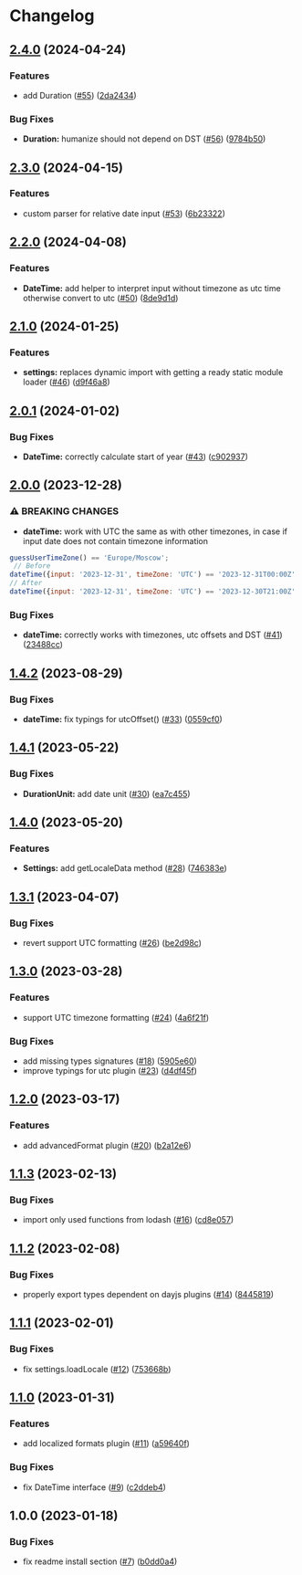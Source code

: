 # Changelog

## [2.4.0](https://github.com/gravity-ui/date-utils/compare/v2.3.0...v2.4.0) (2024-04-24)


### Features

* add Duration ([#55](https://github.com/gravity-ui/date-utils/issues/55)) ([2da2434](https://github.com/gravity-ui/date-utils/commit/2da243405a5da7b88a11185d23aa4f415ef747f9))


### Bug Fixes

* **Duration:** humanize should not depend on DST ([#56](https://github.com/gravity-ui/date-utils/issues/56)) ([9784b50](https://github.com/gravity-ui/date-utils/commit/9784b50c505e51e6daf2654b663cded59b2bd3c8))

## [2.3.0](https://github.com/gravity-ui/date-utils/compare/v2.2.0...v2.3.0) (2024-04-15)


### Features

* custom parser for relative date input ([#53](https://github.com/gravity-ui/date-utils/issues/53)) ([6b23322](https://github.com/gravity-ui/date-utils/commit/6b23322423dc8b2e334d0c3aee321373a4d0367a))

## [2.2.0](https://github.com/gravity-ui/date-utils/compare/v2.1.0...v2.2.0) (2024-04-08)


### Features

* **DateTime:** add helper to interpret input without timezone as utc time otherwise convert to utc ([#50](https://github.com/gravity-ui/date-utils/issues/50)) ([8de9d1d](https://github.com/gravity-ui/date-utils/commit/8de9d1ddf9845978fffc97e3ed52563b739fbcf5))

## [2.1.0](https://github.com/gravity-ui/date-utils/compare/v2.0.1...v2.1.0) (2024-01-25)


### Features

* **settings:** replaces dynamic import with getting a ready static module loader ([#46](https://github.com/gravity-ui/date-utils/issues/46)) ([d9f46a8](https://github.com/gravity-ui/date-utils/commit/d9f46a82679084c5051e6b18826d5f39a732915d))

## [2.0.1](https://github.com/gravity-ui/date-utils/compare/v2.0.0...v2.0.1) (2024-01-02)


### Bug Fixes

* **DateTime:** correctly calculate start of year ([#43](https://github.com/gravity-ui/date-utils/issues/43)) ([c902937](https://github.com/gravity-ui/date-utils/commit/c9029376ddc7fe10cb96ed2b89a60c1759c56b5d))

## [2.0.0](https://github.com/gravity-ui/date-utils/compare/v1.4.2...v2.0.0) (2023-12-28)


### ⚠ BREAKING CHANGES

* **dateTime:**  work with UTC the same as with other timezones, in case if input date does not contain timezone information

```js
guessUserTimeZone() == 'Europe/Moscow';
 // Before
dateTime({input: '2023-12-31', timeZone: 'UTC') == '2023-12-31T00:00Z'
// After
dateTime({input: '2023-12-31', timeZone: 'UTC') == '2023-12-30T21:00Z'
```

### Bug Fixes

* **dateTime:** correctly works with timezones, utc offsets and DST ([#41](https://github.com/gravity-ui/date-utils/issues/41)) ([23488cc](https://github.com/gravity-ui/date-utils/commit/23488cc07f481c2f285abb40bec2dbb44f37ccac))

## [1.4.2](https://github.com/gravity-ui/date-utils/compare/v1.4.1...v1.4.2) (2023-08-29)


### Bug Fixes

* **dateTime:** fix typings for utcOffset() ([#33](https://github.com/gravity-ui/date-utils/issues/33)) ([0559cf0](https://github.com/gravity-ui/date-utils/commit/0559cf0b141855732d62ddcc4115986934dd6502))

## [1.4.1](https://github.com/gravity-ui/date-utils/compare/v1.4.0...v1.4.1) (2023-05-22)


### Bug Fixes

* **DurationUnit:** add date unit ([#30](https://github.com/gravity-ui/date-utils/issues/30)) ([ea7c455](https://github.com/gravity-ui/date-utils/commit/ea7c45510ea134a6dedc90cb24be5e0b2d59a759))

## [1.4.0](https://github.com/gravity-ui/date-utils/compare/v1.3.1...v1.4.0) (2023-05-20)


### Features

* **Settings:** add getLocaleData method ([#28](https://github.com/gravity-ui/date-utils/issues/28)) ([746383e](https://github.com/gravity-ui/date-utils/commit/746383eaff6e1e5dfb1fd0f7005dd5e9be0a4f86))

## [1.3.1](https://github.com/gravity-ui/date-utils/compare/v1.3.0...v1.3.1) (2023-04-07)


### Bug Fixes

* revert support UTC formatting ([#26](https://github.com/gravity-ui/date-utils/issues/26)) ([be2d98c](https://github.com/gravity-ui/date-utils/commit/be2d98c4bfc0ffd00cf807221c728fd13e084ac0))

## [1.3.0](https://github.com/gravity-ui/date-utils/compare/v1.2.0...v1.3.0) (2023-03-28)


### Features

* support UTC timezone formatting ([#24](https://github.com/gravity-ui/date-utils/issues/24)) ([4a6f21f](https://github.com/gravity-ui/date-utils/commit/4a6f21f89fe49740bc972734db9df9e17ca99fd6))


### Bug Fixes

* add missing types signatures ([#18](https://github.com/gravity-ui/date-utils/issues/18)) ([5905e60](https://github.com/gravity-ui/date-utils/commit/5905e6076e731907b4a93fcbc0140ccb483dd273))
* improve typings for utc plugin ([#23](https://github.com/gravity-ui/date-utils/issues/23)) ([d4df45f](https://github.com/gravity-ui/date-utils/commit/d4df45f4de99d2aa8e476e7e40d9264b4e84d804))

## [1.2.0](https://github.com/gravity-ui/date-utils/compare/v1.1.3...v1.2.0) (2023-03-17)


### Features

* add advancedFormat plugin ([#20](https://github.com/gravity-ui/date-utils/issues/20)) ([b2a12e6](https://github.com/gravity-ui/date-utils/commit/b2a12e623574accdce0006cf55cee6ab924043c4))

## [1.1.3](https://github.com/gravity-ui/date-utils/compare/v1.1.2...v1.1.3) (2023-02-13)


### Bug Fixes

* import only used functions from lodash ([#16](https://github.com/gravity-ui/date-utils/issues/16)) ([cd8e057](https://github.com/gravity-ui/date-utils/commit/cd8e057963f8dc5f72051a36c4bed31e3771fc51))

## [1.1.2](https://github.com/gravity-ui/date-utils/compare/v1.1.1...v1.1.2) (2023-02-08)


### Bug Fixes

* properly export types dependent on dayjs plugins ([#14](https://github.com/gravity-ui/date-utils/issues/14)) ([8445819](https://github.com/gravity-ui/date-utils/commit/8445819eb4a3fc76e1da08287dd0393072d99a2b))

## [1.1.1](https://github.com/gravity-ui/date-utils/compare/v1.1.0...v1.1.1) (2023-02-01)


### Bug Fixes

* fix settings.loadLocale ([#12](https://github.com/gravity-ui/date-utils/issues/12)) ([753668b](https://github.com/gravity-ui/date-utils/commit/753668bb9189166a6b32034c6dbeea11addf2b6e))

## [1.1.0](https://github.com/gravity-ui/date-utils/compare/v1.0.0...v1.1.0) (2023-01-31)


### Features

* add localized formats plugin ([#11](https://github.com/gravity-ui/date-utils/issues/11)) ([a59640f](https://github.com/gravity-ui/date-utils/commit/a59640f27b77e0af09b1574f72ea641cbb60c03f))


### Bug Fixes

* fix DateTime interface ([#9](https://github.com/gravity-ui/date-utils/issues/9)) ([c2ddeb4](https://github.com/gravity-ui/date-utils/commit/c2ddeb4180a19069d769ce4d88e3980af4893afc))

## 1.0.0 (2023-01-18)


### Bug Fixes

* fix readme install section ([#7](https://github.com/gravity-ui/date-utils/issues/7)) ([b0dd0a4](https://github.com/gravity-ui/date-utils/commit/b0dd0a47311c042993817e60ed56347552be48b3))
